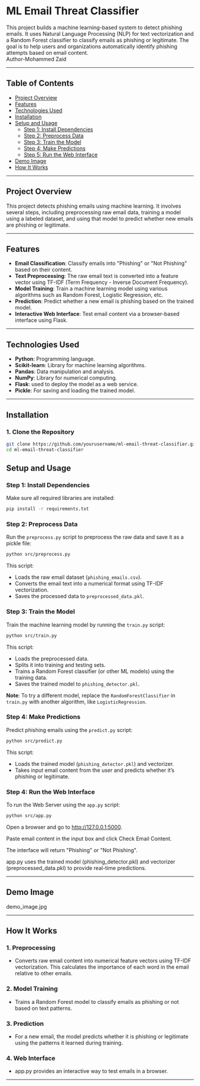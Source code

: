 # **ML Email Threat Classifier**

This project builds a machine learning-based system to detect phishing emails. It uses Natural Language Processing (NLP) for text vectorization and a Random Forest classifier to classify emails as phishing or legitimate. The goal is to help users and organizations automatically identify phishing attempts based on email content. <br> Author-Mohammed Zaid

---

## **Table of Contents**
- [Project Overview](#project-overview)
- [Features](#features)
- [Technologies Used](#technologies-used)
- [Installation](#installation)
- [Setup and Usage](#setup-and-usage)
  - [Step 1: Install Dependencies](#step-1-install-dependencies)
  - [Step 2: Preprocess Data](#step-2-preprocess-data)
  - [Step 3: Train the Model](#step-3-train-the-model)
  - [Step 4: Make Predictions](#step-4-make-predictions)
  - [Step 5: Run the Web Interface](#step-5-run-the-web-interface)
- [Demo Image](#demo-image)
- [How It Works](#how-it-works)

---

## **Project Overview**

This project detects phishing emails using machine learning. It involves several steps, including preprocessing raw email data, training a model using a labeled dataset, and using that model to predict whether new emails are phishing or legitimate.

---

## **Features**
- **Email Classification**: Classify emails into "Phishing" or "Not Phishing" based on their content.
- **Text Preprocessing**: The raw email text is converted into a feature vector using TF-IDF (Term Frequency - Inverse Document Frequency).
- **Model Training**: Train a machine learning model using various algorithms such as Random Forest, Logistic Regression, etc.
- **Prediction**: Predict whether a new email is phishing based on the trained model.
- **Interactive Web Interface**: Test email content via a browser-based interface using Flask.

---

## **Technologies Used**
- **Python**: Programming language.
- **Scikit-learn**: Library for machine learning algorithms.
- **Pandas**: Data manipulation and analysis.
- **NumPy**: Library for numerical computing.
- **Flask**: used to deploy the model as a web service.
- **Pickle**: For saving and loading the trained model.

---

## **Installation**

### **1. Clone the Repository**
```bash
git clone https://github.com/yourusername/ml-email-threat-classifier.git
cd ml-email-threat-classifier


```

## **Setup and Usage**

### **Step 1: Install Dependencies**
Make sure all required libraries are installed:
```bash
pip install -r requirements.txt

```

### **Step 2: Preprocess Data**
Run the `preprocess.py` script to preprocess the raw data and save it as a pickle file:
```bash
python src/preprocess.py
```
This script:
- Loads the raw email dataset (`phishing_emails.csv`).
- Converts the email text into a numerical format using TF-IDF vectorization.
- Saves the processed data to `preprocessed_data.pkl`.

### **Step 3: Train the Model**
Train the machine learning model by running the `train.py` script:
```bash
python src/train.py
```
This script:
- Loads the preprocessed data.
- Splits it into training and testing sets.
- Trains a Random Forest classifier (or other ML models) using the training data.
- Saves the trained model to `phishing_detector.pkl`.

**Note**: To try a different model, replace the `RandomForestClassifier` in `train.py` with another algorithm, like `LogisticRegression`.

### **Step 4: Make Predictions**
Predict phishing emails using the `predict.py` script:
```bash
python src/predict.py
```
This script:
- Loads the trained model (`phishing_detector.pkl`) and vectorizer.
- Takes input email content from the user and predicts whether it’s phishing or legitimate.

### **Step 4: Run the Web Interface**
To run the Web Server using the `app.py` script:
```bash
python src/app.py
```
Open a browser and go to http://127.0.0.1:5000.

Paste email content in the input box and click Check Email Content.

The interface will return "Phishing" or "Not Phishing".

app.py uses the trained model (phishing_detector.pkl) and vectorizer (preprocessed_data.pkl) to provide real-time predictions.

---

## **Demo Image**

demo_image.jpg

---

## **How It Works**

### **1. Preprocessing**
- Converts raw email content into numerical feature vectors using TF-IDF vectorization. This calculates the importance of each word in the email relative to other emails.

### **2. Model Training**
- Trains a Random Forest model to classify emails as phishing or not based on text patterns.

### **3. Prediction**
- For a new email, the model predicts whether it is phishing or legitimate using the patterns it learned during training.

### **4. Web Interface**
- app.py provides an interactive way to test emails in a browser.
---


